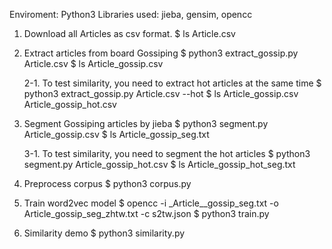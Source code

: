 Enviroment: Python3
Libraries used: jieba, gensim, opencc

1. Download all Articles as csv format.
$ ls Article.csv

2. Extract articles from board Gossiping
$ python3 extract_gossip.py Article.csv
$ ls Article_gossip.csv

	2-1. To test similarity, you need to extract hot articles at the same time
	$ python3 extract_gossip.py Article.csv --hot
	$ ls Article_gossip.csv Article_gossip_hot.csv

3. Segment Gossiping articles by jieba
$ python3 segment.py Article_gossip.csv
$ ls Article_gossip_seg.txt

	3-1. To test similarity, you need to segment the hot articles
	$ python3 segment.py Article_gossip_hot.csv
	$ ls Article_gossip_hot_seg.txt

4. Preprocess corpus
$ python3 corpus.py

5. Train word2vec model
$ opencc -i _Article__gossip_seg.txt -o Article_gossip_seg_zhtw.txt -c s2tw.json
$ python3 train.py

6. Similarity demo
$ python3 similarity.py
